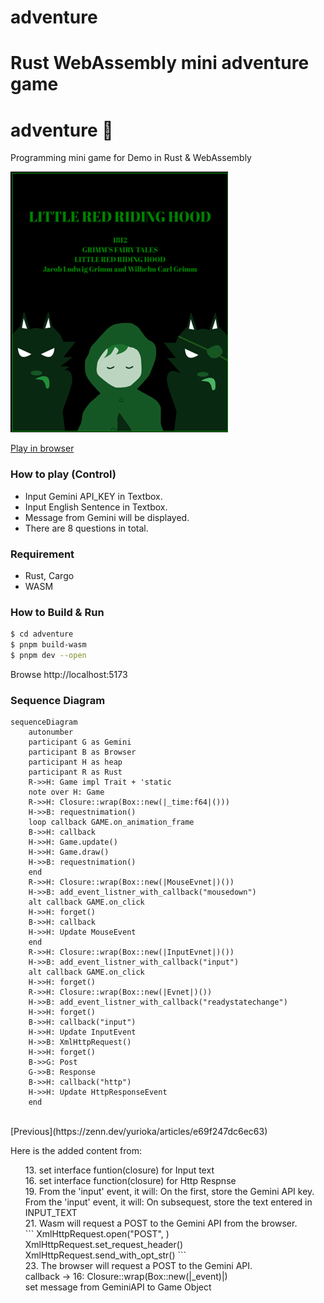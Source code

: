 # adventure
Rust WebAssembly mini adventure game
=======
adventure 🐺
========
Programming mini game for Demo in Rust & WebAssembly

[![screenshot](screen.png)](https://myurioka.github.io/adventure/)

[Play in browser](https://myurioka.github.io/adventure)

### How to play (Control)

  * Input Gemini API_KEY in Textbox.
  * Input English Sentence in Textbox.
  * Message from Gemini will be displayed.
  * There are 8 questions in total.

### Requirement
  * Rust, Cargo
  * WASM

### How to Build & Run

  ```sh
  $ cd adventure
  $ pnpm build-wasm
  $ pnpm dev --open
  ```
  Browse http://localhost:5173

### Sequence Diagram

```mermaid
sequenceDiagram
    autonumber
    participant G as Gemini
    participant B as Browser
    participant H as heap
    participant R as Rust
    R->>H: Game impl Trait + 'static
    note over H: Game
    R->>H: Closure::wrap(Box::new(|_time:f64|()))
    H->>B: requestnimation()
    loop callback GAME.on_animation_frame
    B->>H: callback
    H->>H: Game.update()
    H->>H: Game.draw()
    H->>B: requestnimation()
    end
    R->>H: Closure::wrap(Box::new(|MouseEvnet|)())
    H->>B: add_event_listner_with_callback("mousedown")
    alt callback GAME.on_click
    H->>H: forget()
    B->>H: callback
    H->>H: Update MouseEvent
    end
    R->>H: Closure::wrap(Box::new(|InputEvnet|)())
    H->>B: add_event_listner_with_callback("input")
    alt callback GAME.on_click
    H->>H: forget()
    R->>H: Closure::wrap(Box::new(|Evnet|)())
    H->>B: add_event_listner_with_callback("readystatechange")
    H->>H: forget()
    B->>H: callback("input")
    H->>H: Update InputEvent
    H->>B: XmlHttpRequest()
    H->>H: forget()
    B->>G: Post
    G->>B: Response
    B->>H: callback("http")
    H->>H: Update HttpResponseEvent
    end
```
<br />
[Previous](https://zenn.dev/yurioka/articles/e69f247dc6ec63)

 Here is the added content from: 
<br />

<ol style="list-style-type:none">
<li>13. set interface funtion(closure) for Input text </li>
<li>16. set interface function(closure) for Http Respnse</li>
<li>19. From the 'input' event, it will: On the first, store the Gemini API key.<li>
<li>    From the 'input' event, it will: On subsequest, store the text entered in INPUT_TEXT</li>
<li>21. Wasm will request a POST to the Gemini API from the browser.</li>
    ```
    XmlHttpRequest.open("POST", <Gemini_api_endpoint>)
    XmlHttpRequest.set_request_header(<Content-Type>)
    XmlHttpRequest.send_with_opt_str(<Payload>)
    ```
<li>23. The browser will request a POST to the Gemini API.</li>
<li>callback → 16: Closure::wrap(Box::new(|_event)|)</li>
<li>set message from GeminiAPI to Game Object</li>
</ol>
